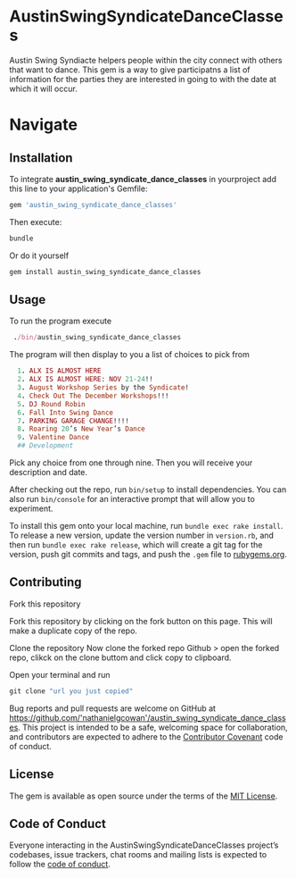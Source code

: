 # AustinSwingSyndicateDanceClasses

Austin Swing Syndiacte helpers people within the city connect with others that want to dance. This gem is a way to give participatns a list of information for the parties they are interested in going to with the date at which it will occur.

# Navigate

## Installation

To integrate **austin_swing_syndicate_dance_classes** in yourproject add this line to your application's Gemfile:

```ruby
gem 'austin_swing_syndicate_dance_classes'
```

Then execute:

```ruby
bundle
```

Or do it yourself

```ruby
gem install austin_swing_syndicate_dance_classes
```

## Usage

To run the program execute

```ruby
 ./bin/austin_swing_syndicate_dance_classes
```
The program will then display to you a list of choices to pick from

```ruby
  1. ALX IS ALMOST HERE
  2. ALX IS ALMOST HERE: NOV 21-24!!
  3. August Workshop Series by the Syndicate!
  4. Check Out The December Workshops!!!
  5. DJ Round Robin
  6. Fall Into Swing Dance
  7. PARKING GARAGE CHANGE!!!!
  8. Roaring 20’s New Year’s Dance
  9. Valentine Dance
  ## Development
```
Pick any choice from one through nine. Then you will receive your description and date.


After checking out the repo, run `bin/setup` to install dependencies. You can also run `bin/console` for an interactive prompt that will allow you to experiment.

To install this gem onto your local machine, run `bundle exec rake install`. To release a new version, update the version number in `version.rb`, and then run `bundle exec rake release`, which will create a git tag for the version, push git commits and tags, and push the `.gem` file to [rubygems.org](https://rubygems.org).

## Contributing

Fork this repository

Fork this repository by clicking on the fork button on this page. This will make a duplicate copy of the repo.

Clone the repository
Now clone the forked repo
Github > open the forked repo, clikck on the clone buttom and click copy to clipboard.

Open your terminal and run

```ruby
git clone "url you just copied"
```

Bug reports and pull requests are welcome on GitHub at https://github.com/'nathanielgcowan'/austin_swing_syndicate_dance_classes. This project is intended to be a safe, welcoming space for collaboration, and contributors are expected to adhere to the [Contributor Covenant](http://contributor-covenant.org) code of conduct.

## License

The gem is available as open source under the terms of the [MIT License](LICENSE.txt).

## Code of Conduct

Everyone interacting in the AustinSwingSyndicateDanceClasses project’s codebases, issue trackers, chat rooms and mailing lists is expected to follow the [code of conduct](https://github.com/'nathanielgcowan'/austin_swing_syndicate_dance_classes/blob/master/CODE_OF_CONDUCT.md).
